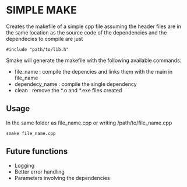 # SIMPLE MAKE
Creates the makefile of a simple cpp file assuming the header files are in the same location as the source code of the dependencies and the dependecies to compile are just

 `#include "path/to/lib.h"`
 
Smake will generate the makefile with the following available commands:

* file_name : compile the depencies and links them with the main in file_name
* dependecy_name : compile the single dependency
* clean : remove the *.o and *.exe files created

## Usage
In the same folder as file_name.cpp or writing /path/to/file_name.cpp

`smake file_name.cpp`

## Future functions
* Logging
* Better error handling
* Parameters involving the dependencies